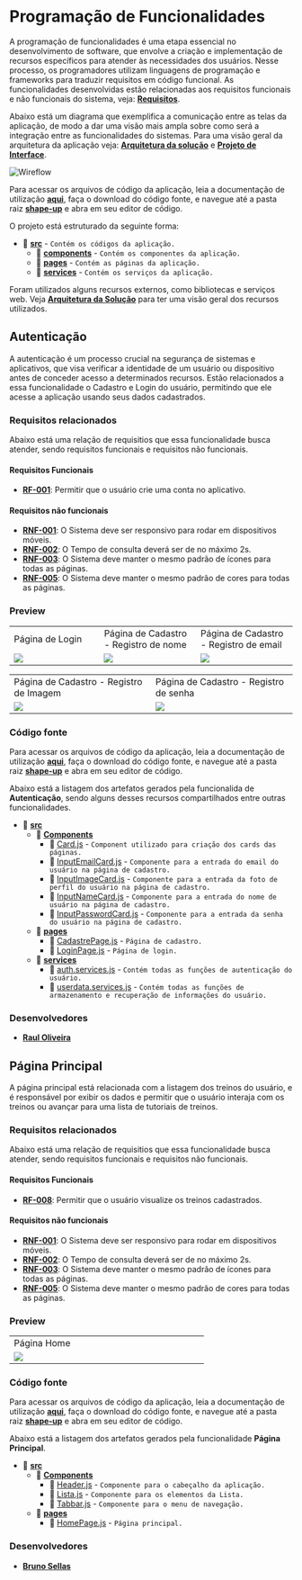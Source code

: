 # Programação de Funcionalidades

A programação de funcionalidades é uma etapa essencial no desenvolvimento de software, que envolve a criação e implementação de recursos específicos para atender às necessidades dos usuários. Nesse processo, os programadores utilizam linguagens de programação e frameworks para traduzir requisitos em código funcional. As funcionalidades desenvolvidas estão relacionadas aos requisitos funcionais e não funcionais do sistema,
veja: **[Requisitos]()**.

Abaixo está um diagrama que exemplifica a comunicação entre as telas da aplicação, de modo a dar uma visão mais ampla sobre como será a integração entre as funcionalidades do sistemas. Para uma visão geral da arquitetura da aplicação veja: **[Arquitetura da solução]()** e **[Projeto de Interface]()**.

![Wireflow](https://github.com/ICEI-PUC-Minas-PMV-ADS/pmv-ads-2023-1-e3-proj-mov-t1-shape-up/assets/82043220/f1d67542-9c15-4e28-a268-2977119112f6)

Para acessar os arquivos de código da aplicação, leia a documentação de utilização **[aqui](https://github.com/ICEI-PUC-Minas-PMV-ADS/pmv-ads-2023-1-e3-proj-mov-t1-shape-up/tree/main/app)**, faça o download do código fonte, e navegue até a pasta raiz **[shape-up]()** e abra em seu editor de código.

O projeto está estruturado da seguinte forma:

- 📁 **[src]()** - `Contém os códigos da aplicação.`
  - 📁 **[components]()** - `Contém os componentes da aplicação.`
  - 📁 **[pages]()** - `Contém as páginas da aplicação.`
  - 📁 **[services]()** - `Contém os serviços da aplicação.`

Foram utilizados alguns recursos externos, como bibliotecas e serviços web. Veja **[Arquitetura da Solução]()** para ter uma visão geral dos recursos utilizados.

## Autenticação

A autenticação é um processo crucial na segurança de sistemas e aplicativos, que visa verificar a identidade de um usuário ou dispositivo antes de conceder acesso a determinados recursos. Estão relacionados a essa funcionalidade o Cadastro e Login do usuário, permitindo que ele acesse a aplicação usando seus dados cadastrados.

### Requisitos relacionados

Abaixo está uma relação de requisitios que essa funcionalidade busca atender, sendo requisitos funcionais e requisitos não funcionais.

#### Requisitos Funcionais
- **[RF-001]()**: Permitir que o usuário crie uma conta no aplicativo.
 
#### Requisitos não funcionais
- **[RNF-001]()**: O Sistema deve ser responsivo para rodar em dispositivos móveis.
- **[RNF-002]()**: O Tempo de consulta deverá ser de no máximo 2s.
- **[RNF-003]()**: O Sistema deve manter o mesmo padrão de ícones para todas as páginas.
- **[RNF-005]()**: O Sistema deve manter o mesmo padrão de cores para todas as páginas.

### Preview

<table>
  <tr>
    <td width='330'>Página de Login</td>
    <td width='330'>Página de Cadastro - Registro de nome</td>
    <td width='330'>Página de Cadastro - Registro de email</td>
  </tr>
  <tr>
    <td><img src='https://github.com/ICEI-PUC-Minas-PMV-ADS/pmv-ads-2023-1-e3-proj-mov-t1-shape-up/assets/82043220/60970e44-8df8-487f-a865-dcdea3fd3f01'/></td>
    <td><img src='https://github.com/ICEI-PUC-Minas-PMV-ADS/pmv-ads-2023-1-e3-proj-mov-t1-shape-up/assets/82043220/e51c4eb4-5f3f-4375-b03f-1e966d1c5c1c'/></td>
    <td><img src='https://github.com/ICEI-PUC-Minas-PMV-ADS/pmv-ads-2023-1-e3-proj-mov-t1-shape-up/assets/82043220/808bb997-6fc9-4510-825c-24aecfce2f2f'/></td>
  </tr>
</table>


<table>
  <tr>
    <td width='330'>Página de Cadastro - Registro de Imagem</td>
    <td width='330'>Página de Cadastro - Registro de senha</td>
  </tr>
  <tr>
    <td><img src='https://github.com/ICEI-PUC-Minas-PMV-ADS/pmv-ads-2023-1-e3-proj-mov-t1-shape-up/assets/82043220/6ae60cdc-c0be-45f3-80c7-5732c8a607f7'/></td>
    <td><img src='https://github.com/ICEI-PUC-Minas-PMV-ADS/pmv-ads-2023-1-e3-proj-mov-t1-shape-up/assets/82043220/fdbee7ae-0b55-4604-9f70-37a8c1b58780'/></td>
  </tr>
</table>

### Código fonte

Para acessar os arquivos de código da aplicação, leia a documentação de utilização **[aqui](https://github.com/ICEI-PUC-Minas-PMV-ADS/pmv-ads-2023-1-e3-proj-mov-t1-shape-up/tree/main/app)**, faça o download do código fonte, e navegue até a pasta raiz **[shape-up]()** e abra em seu editor de código.

Abaixo está a listagem dos artefatos gerados pela funcionalida de **Autenticação**, sendo alguns desses recursos compartilhados entre outras funcionalidades.

- 📁 **[src]()**
  - 📁 **[Components]()**
    - 📄 [Card.js]() - `Component utilizado para criação dos cards das páginas.`
    - 📄 [InputEmailCard.js]() - `Componente para a entrada do email do usuário na página de cadastro.`
    - 📄 [InputImageCard.js]() - `Componente para a entrada da foto de perfil do usuário na página de cadastro.`
    - 📄 [InputNameCard.js]() - `Componente para a entrada do nome de usuário na página de cadastro.`
    - 📄 [InputPasswordCard.js]() - `Componente para a entrada da senha do usuário na página de cadastro.`
  - 📁 **[pages]()**
    - 📄 [CadastrePage.js]() - `Página de cadastro.`
    - 📄 [LoginPage.js]() - `Página de login.`
  - 📁 **[services]()**
    - 📄 [auth.services.js]() - `Contém todas as funções de autenticação do usuário.`
    - 📄 [userdata.services.js]() - `Contém todas as funções de armazenamento e recuperação de informações do usuário.`


### Desenvolvedores

- **[Raul Oliveira]()**


## Página Principal

A página principal está relacionada com a listagem dos treinos do usuário, e é responsável por exibir os dados e permitir que o usuário interaja com os treinos ou avançar para uma lista de tutoriais de treinos.

### Requisitos relacionados

Abaixo está uma relação de requisitios que essa funcionalidade busca atender, sendo requisitos funcionais e requisitos não funcionais.

#### Requisitos Funcionais
- **[RF-008]()**: Permitir que o usuário visualize os treinos cadastrados.
 
#### Requisitos não funcionais
- **[RNF-001]()**: O Sistema deve ser responsivo para rodar em dispositivos móveis.
- **[RNF-002]()**: O Tempo de consulta deverá ser de no máximo 2s.
- **[RNF-003]()**: O Sistema deve manter o mesmo padrão de ícones para todas as páginas.
- **[RNF-005]()**: O Sistema deve manter o mesmo padrão de cores para todas as páginas.

### Preview

<table>
  <tr>
    <td width='330'>Página Home</td>
  </tr>
  <tr>
    <td><img src='https://user-images.githubusercontent.com/102563767/236699882-9fe2ad5f-addf-4956-b740-2d77bae8cd31.png'/></td>
  </tr>
</table>

### Código fonte

Para acessar os arquivos de código da aplicação, leia a documentação de utilização **[aqui](https://github.com/ICEI-PUC-Minas-PMV-ADS/pmv-ads-2023-1-e3-proj-mov-t1-shape-up/tree/main/app)**, faça o download do código fonte, e navegue até a pasta raiz **[shape-up]()** e abra em seu editor de código.

Abaixo está a listagem dos artefatos gerados pela funcionalidade **Página Principal**.

- 📁 **[src]()**
  - 📁 **[Components]()**
    - 📄 [Header.js]() - `Componente para o cabeçalho da aplicação.`
    - 📄 [Lista.js]() - `Componente para os elementos da Lista.`
    - 📄 [Tabbar.js]() - `Componente para o menu de navegação.`
  - 📁 **[pages]()**
    - 📄 [HomePage.js]() - `Página principal.`


### Desenvolvedores

- **[Bruno Sellas]()**



